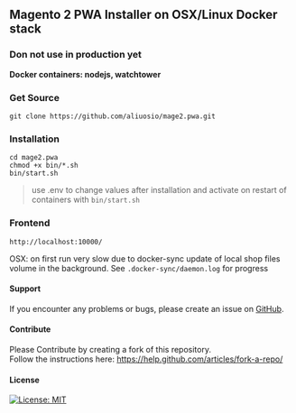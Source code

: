 ## Magento 2 PWA Installer on OSX/Linux Docker stack 
### Don not use in production yet
**Docker containers:  nodejs, watchtower**

### Get Source

    git clone https://github.com/aliuosio/mage2.pwa.git

### Installation
    
    cd mage2.pwa
    chmod +x bin/*.sh
    bin/start.sh
    
> use .env to change values after installation and activate on restart of containers with `bin/start.sh`

### Frontend
    http://localhost:10000/

OSX: on first run very slow due to docker-sync update of local shop files volume in the background. 
See `.docker-sync/daemon.log` for progress

#### Support
If you encounter any problems or bugs, please create an issue on [GitHub](https://github.com/aliuosio/mage2.pwa/issues).

#### Contribute
Please Contribute by creating a fork of this repository.  
Follow the instructions here: https://help.github.com/articles/fork-a-repo/

#### License
[![License: MIT](https://img.shields.io/badge/License-MIT-yellow.svg)](https://openng.de/source.org/licenses/MIT)
